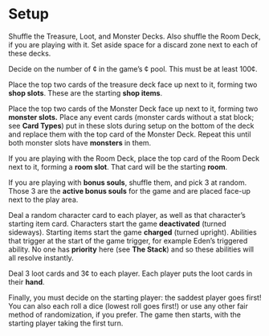 # Setup

Shuffle the Treasure, Loot, and Monster Decks. Also shuffle the Room Deck, if you are playing with it. Set aside space for a discard zone next to each of these decks.

Decide on the number of ¢ in the game’s ¢ pool. This must be at least 100¢.

Place the top two cards of the treasure deck face up next to it, forming two **shop slots**. These are the starting **shop items**.

Place the top two cards of the Monster Deck face up next to it, forming two **monster slots.** Place any event cards (monster cards without a stat block; see **Card Types**) put in these slots during setup on the bottom of the deck and replace them with the top card of the Monster Deck. Repeat this until both monster slots have **monsters** in them.

If you are playing with the Room Deck, place the top card of the Room Deck next to it, forming a **room slot**. That card will be the starting **room**.

If you are playing with **bonus souls**, shuffle them, and pick 3 at random. Those 3 are the **active bonus souls** for the game and are placed face-up next to the play area.

Deal a random character card to each player, as well as that character’s starting item card. Characters start the game **deactivated** (turned sideways). Starting items start the game **charged** (turned upright). Abilities that trigger at the start of the game trigger, for example Eden’s triggered ability. No one has **priority** here (see **The Stack**) and so these abilities will all resolve instantly.

Deal 3 loot cards and 3¢ to each player. Each player puts the loot cards in their **hand**.

Finally, you must decide on the starting player: the saddest player goes first! You can also each roll a dice (lowest roll goes first!) or use any other fair method of randomization, if you prefer. The game then starts, with the starting player taking the first turn.

